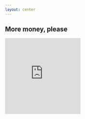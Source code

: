 ```yaml
---
layout: center
---
```


## More money, please

<iframe src="https://giphy.com/embed/gP22uEGlWcusg8A81k" width="250" height="250" frameBorder="0" class="giphy-embed" allowFullScreen />

La razon es sencilla, porque queremos mas dinero.

Pero no queremos tener que trabajar horas extras o tener 10 picotas, no es sostenible, asi que decidimos poner el dinero que tenemos en el banco tomando vacaciones a trabajar. 